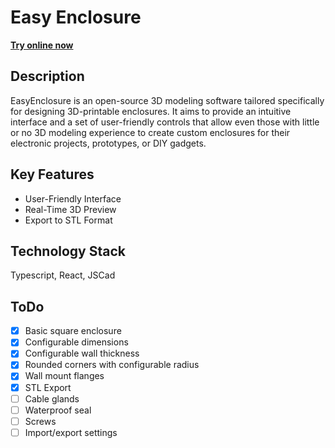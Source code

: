 # Easy Enclosure

**[Try online now](https://bruceborrett.github.io/easy-enclosure/)**

## Description

EasyEnclosure is an open-source 3D modeling software tailored specifically for designing 3D-printable enclosures. It aims to provide an intuitive interface and a set of user-friendly controls that allow even those with little or no 3D modeling experience to create custom enclosures for their electronic projects, prototypes, or DIY gadgets.

## Key Features

* User-Friendly Interface
* Real-Time 3D Preview
* Export to STL Format

## Technology Stack

Typescript, React, JSCad

## ToDo
- [x] Basic square enclosure
- [x] Configurable dimensions
- [x] Configurable wall thickness
- [x] Rounded corners with configurable radius
- [x] Wall mount flanges
- [x] STL Export
- [ ] Cable glands
- [ ] Waterproof seal
- [ ] Screws
- [ ] Import/export settings